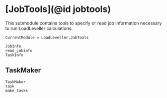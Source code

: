 # [JobTools](@id jobtools)

This submodule contains tools to specify or read job information necessary to run LoadLeveller calculations.

```@meta
CurrentModule = LoadLeveller.JobTools
```

```@docs
JobInfo
read_jobinfo
TaskInfo
```
## TaskMaker
```@docs
TaskMaker
task
make_tasks
```